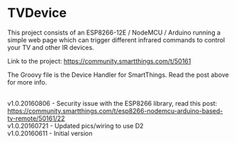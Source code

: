# TVDevice

This project consists of an ESP8266-12E / NodeMCU / Arduino running a simple web page which can trigger different infrared commands to control your TV and other IR devices.

Link to the project: https://community.smartthings.com/t/50161

The Groovy file is the Device Handler for SmartThings. Read the post above for more info.

</br>v1.0.20160806 - Security issue with the ESP8266 library, read this post: https://community.smartthings.com/t/esp8266-nodemcu-arduino-based-tv-remote/50161/22
</br>v1.0.20160721 - Updated pics/wiring to use D2
</br>v1.0.20160611 - Initial version
</br>
